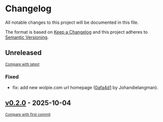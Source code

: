 # Changelog

All notable changes to this project will be documented in this file.

The format is based on [Keep a Changelog](http://keepachangelog.com/en/1.0.0/)
and this project adheres to [Semantic Versioning](http://semver.org/spec/v2.0.0.html).

<!-- insertion marker -->
## Unreleased

<small>[Compare with latest](https://github.com/Johandielangman/wolpie/compare/v0.2.0...HEAD)</small>

### Fixed

- fix: add new wolpie.com url homepage ([0afa4d1](https://github.com/Johandielangman/wolpie/commit/0afa4d16d94179f8a29ab4bc2df9c76b7b59f2e4) by Johandielangman).

<!-- insertion marker -->
## [v0.2.0](https://github.com/Johandielangman/wolpie/releases/tag/v0.2.0) - 2025-10-04

<small>[Compare with first commit](https://github.com/Johandielangman/wolpie/compare/8ae66ef742471652e8a49c3fe236e0ac14f174c4...v0.2.0)</small>

